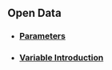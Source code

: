 
## Open Data


* ### [Parameters](https://github.com/f496328mm/FinancialMining/blob/master/API/doc/Parameters.md)<br>
  
* ### [Variable Introduction](https://github.com/f496328mm/FinancialMining/blob/master/API/doc/VariableIntroduction.md)

